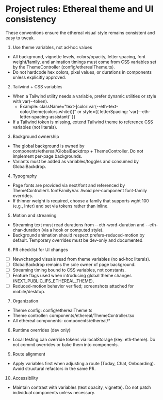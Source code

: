 # Project rules: Ethereal theme and UI consistency

These conventions ensure the ethereal visual style remains consistent and easy to tweak.

1) Use theme variables, not ad‑hoc values
- All background, vignette levels, colors/opacity, letter spacing, font weight/family, and animation timings must come from CSS variables set by the ThemeController (config/etherealTheme.ts).
- Do not hardcode hex colors, pixel values, or durations in components unless explicitly approved.

2) Tailwind + CSS variables
- When a Tailwind utility needs a variable, prefer dynamic utilities or style with var(--token).
  - Example: className="text-[color:var(--eth-text-color,theme(colors.white))]" or style={{ letterSpacing: 'var(--eth-letter-spacing-assistant)' }}
- If a Tailwind token is missing, extend Tailwind theme to reference CSS variables (not literals).

3) Background ownership
- The global background is owned by components/ethereal/GlobalBackdrop + ThemeController. Do not implement per-page backgrounds.
- Variants must be added as variables/toggles and consumed by GlobalBackdrop.

4) Typography
- Page fonts are provided via next/font and referenced by ThemeController’s fontFamilyVar. Avoid per-component font-family overrides.
- If thinner weight is required, choose a family that supports wght 100 (e.g., Inter) and set via tokens rather than inline.

5) Motion and streaming
- Streaming text must read durations from --eth-word-duration and --eth-char-duration (via a hook or computed style).
- Background animation should respect prefers-reduced-motion by default. Temporary overrides must be dev-only and documented.

6) PR checklist for UI changes
- [ ] New/changed visuals read from theme variables (no ad-hoc literals).
- [ ] GlobalBackdrop remains the sole owner of page background.
- [ ] Streaming timing bound to CSS variables, not constants.
- [ ] Feature flags used when introducing global theme changes (NEXT_PUBLIC_IFS_ETHEREAL_THEME).
- [ ] Reduced-motion behavior verified; screenshots attached for mobile/desktop.

7) Organization
- Theme config: config/etherealTheme.ts
- Theme controller: components/ethereal/ThemeController.tsx
- All ethereal components: components/ethereal/*

8) Runtime overrides (dev only)
- Local testing can override tokens via localStorage (key: eth-theme). Do not commit overrides or bake them into components.

9) Route alignment
- Apply variables first when adjusting a route (Today, Chat, Onboarding). Avoid structural refactors in the same PR.

10) Accessibility
- Maintain contrast with variables (text opacity, vignette). Do not patch individual components unless necessary.
